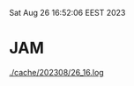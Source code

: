 Sat Aug 26 16:52:06 EEST 2023
# JAM
<a href='./cache/202308/26_16.log'>./cache/202308/26_16.log</a>

